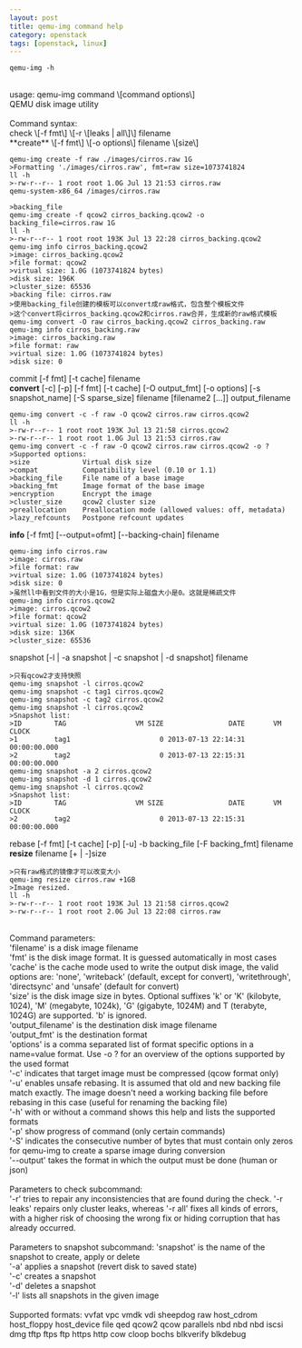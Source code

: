 ```yaml
---
layout: post
title: qemu-img command help
category: openstack
tags: [openstack, linux]
---
```



    qemu-img -h
<br />
usage: qemu-img command \[command options\] <br />
QEMU disk image utility <br />
<br />
Command syntax: <br />
  check \[-f fmt\] \[-r \[leaks | all\]\] filename <br />
  **create** \[-f fmt\] \[-o options\] filename \[size\] <br />

    qemu-img create -f raw ./images/cirros.raw 1G
    >Formatting './images/cirros.raw', fmt=raw size=1073741824
    ll -h
    >-rw-r--r-- 1 root root 1.0G Jul 13 21:53 cirros.raw
    qemu-system-x86_64 /images/cirros.raw

    >backing_file
    qemu-img create -f qcow2 cirros_backing.qcow2 -o backing_file=cirros.raw 1G
    ll -h
    >-rw-r--r-- 1 root root 193K Jul 13 22:28 cirros_backing.qcow2
    qemu-img info cirros_backing.qcow2
    >image: cirros_backing.qcow2
    >file format: qcow2
    >virtual size: 1.0G (1073741824 bytes)
    >disk size: 196K
    >cluster_size: 65536
    >backing file: cirros.raw
    >使用backing_file创建的模板可以convert成raw格式，包含整个模板文件
    >这个convert将cirros_backing.qcow2和cirros.raw合并，生成新的raw格式模板
    qemu-img convert -O raw cirros_backing.qcow2 cirros_backing.raw
    qemu-img info cirros_backing.raw
    >image: cirros_backing.raw
    >file format: raw
    >virtual size: 1.0G (1073741824 bytes)
    >disk size: 0

  commit \[-f fmt\] \[-t cache\] filename <br />
  **convert** \[-c\] \[-p\] \[-f fmt\] \[-t cache\] \[-O output_fmt\] \[-o options\] \[-s snapshot_name\] \[-S sparse_size\] filename \[filename2 \[...\]\] output_filename <br />

    qemu-img convert -c -f raw -O qcow2 cirros.raw cirros.qcow2
    ll -h
    >-rw-r--r-- 1 root root 193K Jul 13 21:58 cirros.qcow2
    >-rw-r--r-- 1 root root 1.0G Jul 13 21:53 cirros.raw
    qemu-img convert -c -f raw -O qcow2 cirros.raw cirros.qcow2 -o ?
    >Supported options:
    >size             Virtual disk size
    >compat           Compatibility level (0.10 or 1.1)
    >backing_file     File name of a base image
    >backing_fmt      Image format of the base image
    >encryption       Encrypt the image
    >cluster_size     qcow2 cluster size
    >preallocation    Preallocation mode (allowed values: off, metadata)
    >lazy_refcounts   Postpone refcount updates

  **info** \[-f fmt\] \[--output=ofmt\] \[--backing-chain\] filename <br />

    qemu-img info cirros.raw
    >image: cirros.raw
    >file format: raw
    >virtual size: 1.0G (1073741824 bytes)
    >disk size: 0
    >虽然ll中看到文件的大小是1G，但是实际上磁盘大小是0。这就是稀疏文件
    qemu-img info cirros.qcow2
    >image: cirros.qcow2
    >file format: qcow2
    >virtual size: 1.0G (1073741824 bytes)
    >disk size: 136K
    >cluster_size: 65536

  snapshot \[-l | -a snapshot | -c snapshot | -d snapshot\] filename <br />

    >只有qcow2才支持快照
    qemu-img snapshot -l cirros.qcow2
    qemu-img snapshot -c tag1 cirros.qcow2
    qemu-img snapshot -c tag2 cirros.qcow2
    qemu-img snapshot -l cirros.qcow2
    >Snapshot list:
    >ID        TAG                 VM SIZE                DATE       VM CLOCK
    >1         tag1                      0 2013-07-13 22:14:31   00:00:00.000
    >2         tag2                      0 2013-07-13 22:15:31   00:00:00.000
    qemu-img snapshot -a 2 cirros.qcow2
    qemu-img snapshot -d 1 cirros.qcow2
    qemu-img snapshot -l cirros.qcow2
    >Snapshot list:
    >ID        TAG                 VM SIZE                DATE       VM CLOCK
    >2         tag2                      0 2013-07-13 22:15:31   00:00:00.000

  rebase \[-f fmt\] \[-t cache\] \[-p\] \[-u\] -b backing_file \[-F backing_fmt\] filename <br />
  **resize** filename \[+ | -\]size <br />

    >只有raw格式的镜像才可以改变大小
    qemu-img resize cirros.raw +1GB
    >Image resized.
    ll -h
    >-rw-r--r-- 1 root root 193K Jul 13 21:58 cirros.qcow2
    >-rw-r--r-- 1 root root 2.0G Jul 13 22:08 cirros.raw

<br />
Command parameters: <br />
   'filename' is a disk image filename <br />
   'fmt' is the disk image format. It is guessed automatically in most cases <br />
   'cache' is the cache mode used to write the output disk image, the valid options are: 'none', 'writeback' (default, except for convert), 'writethrough', 'directsync' and 'unsafe' (default for convert) <br />
   'size' is the disk image size in bytes. Optional suffixes 'k' or 'K' (kilobyte, 1024), 'M' (megabyte, 1024k), 'G' (gigabyte, 1024M) and T (terabyte, 1024G) are supported. 'b' is ignored.<br />
   'output_filename' is the destination disk image filename <br />
   'output_fmt' is the destination format <br />
   'options' is a comma separated list of format specific options in a name=value format. Use -o ? for an overview of the options supported by the used format <br />
   '-c' indicates that target image must be compressed (qcow format only) <br />
   '-u' enables unsafe rebasing. It is assumed that old and new backing file match exactly. The image doesn't need a working backing file before rebasing in this case (useful for renaming the backing file) <br />
   '-h' with or without a command shows this help and lists the supported formats <br />
   '-p' show progress of command (only certain commands) <br />
   '-S' indicates the consecutive number of bytes that must contain only zeros for qemu-img to create a sparse image during conversion <br />
   '--output' takes the format in which the output must be done (human or json) <br />
<br />
Parameters to check subcommand: <br />
   '-r' tries to repair any inconsistencies that are found during the check. '-r leaks' repairs only cluster leaks, whereas '-r all' fixes all kinds of errors, with a higher risk of choosing the wrong fix or hiding corruption that has already occurred. <br />
<br />
Parameters to snapshot subcommand:
   'snapshot' is the name of the snapshot to create, apply or delete <br />
   '-a' applies a snapshot (revert disk to saved state) <br />
   '-c' creates a snapshot <br />
   '-d' deletes a snapshot <br />
   '-l' lists all snapshots in the given image <br />
<br />
Supported formats: vvfat vpc vmdk vdi sheepdog raw host_cdrom host_floppy host_device file qed qcow2 qcow parallels nbd nbd nbd iscsi dmg tftp ftps ftp https http cow cloop bochs blkverify blkdebug
